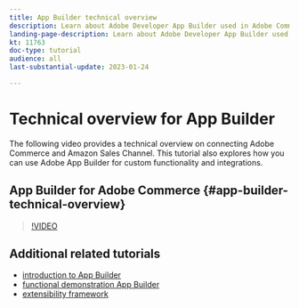 ```yaml
---
title: App Builder technical overview
description: Learn about Adobe Developer App Builder used in Adobe Commerce with a technical overview
landing-page-description: Learn about Adobe Developer App Builder used in Adobe Commerce with a technical overview
kt: 11763
doc-type: tutorial
audience: all
last-substantial-update: 2023-01-24

---
```


# Technical overview for App Builder

The following video provides a technical overview on connecting Adobe Commerce and Amazon Sales Channel. This tutorial also explores how you can use Adobe App Builder for custom functionality and integrations.


## App Builder for Adobe Commerce {#app-builder-technical-overview}

>[!VIDEO](https://video.tv.adobe.com/v/3413512)


## Additional related tutorials

- [introduction to App Builder](../app-builder/introduction-to-app-builder.md)
- [functional demonstration App Builder](../app-builder/app-builder-functional-demonstration.md)
- [extensibility framework](../app-builder/extensibility-framework-commerce-eventing.md)
